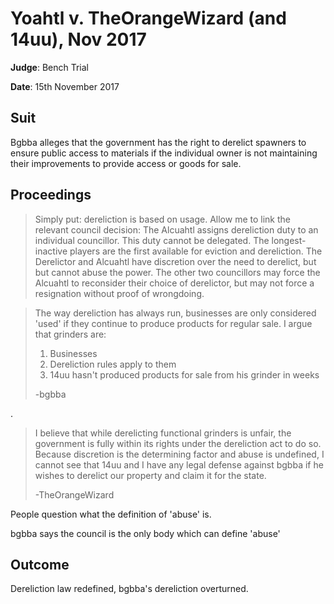 # Yoahtl v. TheOrangeWizard (and 14uu), Nov 2017

**Judge**: Bench Trial

**Date**: 15th November 2017

## Suit
 Bgbba alleges that the government has the right to derelict spawners to ensure public access to materials if the individual owner is not maintaining their improvements to provide access or goods for sale.

## Proceedings
>  Simply put: dereliction is based on usage. Allow me to link the relevant council decision: The Alcuahtl assigns dereliction duty to an individual councillor. This duty cannot be delegated. The longest-inactive players are the first available for eviction and dereliction. The Derelictor and Alcuahtl have discretion over the need to derelict, but but cannot abuse the power. The other two councillors may force the Alcuahtl to reconsider their choice of derelictor, but may not force a resignation without proof of wrongdoing.

> The way dereliction has always run, businesses are only considered 'used' if they continue to produce products for regular sale.
> I argue that grinders are:
> 1. Businesses
> 2. Dereliction rules apply to them
> 3. 14uu hasn't produced products for sale from his grinder in weeks
>
> -bgbba

.

> I believe that while derelicting functional grinders is unfair, the government is fully within its rights under the dereliction act to do so. Because discretion is the determining factor and abuse is undefined, I cannot see that 14uu and I have any legal defense against bgbba if he wishes to derelict our property and claim it for the state.
>
> -TheOrangeWizard

People question what the definition of 'abuse' is.

 bgbba says the council is the only body which can define 'abuse'

## Outcome
Dereliction law redefined, bgbba's dereliction overturned.